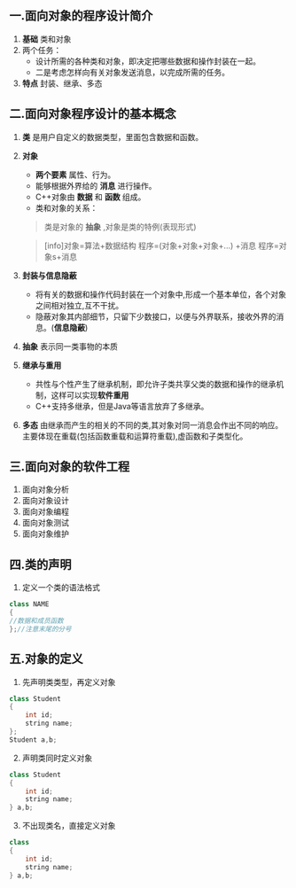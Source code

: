 ## 一.面向对象的程序设计简介
1.	**基础** 类和对象
2.	两个任务：
	+	设计所需的各种类和对象，即决定把哪些数据和操作封装在一起。
	+	二是考虑怎样向有关对象发送消息，以完成所需的任务。
3.	**特点** 封装、继承、多态
## 二.面向对象程序设计的基本概念
1.	**类** 是用户自定义的数据类型，里面包含数据和函数。
2.	**对象**
	
	+	**两个要素** 属性、行为。
	+	能够根据外界给的 **消息** 进行操作。
	+	C++对象由 **数据** 和 **函数** 组成。
	+	类和对象的关系：
		
	>类是对象的 **抽象** ,对象是类的特例(表现形式)
	
	>[info]对象=算法+数据结构
	>程序=(对象+对象+对象+...) +消息
	>程序=对象s+消息

3.	**封装与信息隐蔽**
	
	+	将有关的数据和操作代码封装在一个对象中,形成一个基本单位，各个对象之间相对独立,互不干扰。
	+	隐蔽对象其内部细节，只留下少数接口，以便与外界联系，接收外界的消息。(**信息隐蔽**)
4.	**抽象** 表示同一类事物的本质
5.	**继承与重用**
	
	+	共性与个性产生了继承机制，即允许子类共享父类的数据和操作的继承机制，这样可以实现**软件重用**
	+ C++支持多继承，但是Java等语言放弃了多继承。
5.	**多态** 由继承而产生的相关的不同的类,其对象对同一消息会作出不同的响应。主要体现在重载(包括函数重载和运算符重载),虚函数和子类型化。 
## 三.面向对象的软件工程
1.	面向对象分析
2.	面向对象设计
3.	面向对象编程
4.	面向对象测试
5.	面向对象维护

## 四.类的声明

1. 定义一个类的语法格式
```c++
class NAME
{
//数据和成员函数
};//注意末尾的分号
```

## 五.对象的定义

1. 先声明类类型，再定义对象
```c++
class Student
{
	int id;
	string name;
};
Student a,b;
```
2. 声明类同时定义对象
```c++
class Student
{
	int id;
	string name;
} a,b;
```
3. 不出现类名，直接定义对象
```c++
class 
{
	int id;
	string name;
} a,b;
```

